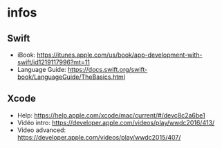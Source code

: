 # infos

## Swift
  - iBook: https://itunes.apple.com/us/book/app-development-with-swift/id1219117996?mt=11
  - Language Guide: https://docs.swift.org/swift-book/LanguageGuide/TheBasics.html
  
## Xcode 
  - Help: https://help.apple.com/xcode/mac/current/#/devc8c2a6be1
  - Vidéo intro: https://developer.apple.com/videos/play/wwdc2016/413/
  - Video advanced: https://developer.apple.com/videos/play/wwdc2015/407/
